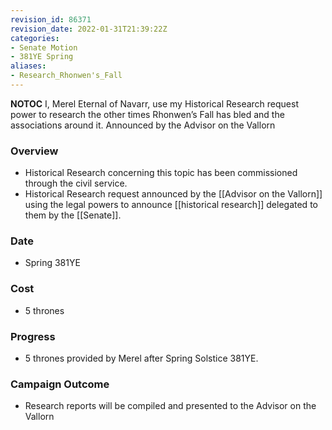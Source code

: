 ```yaml
---
revision_id: 86371
revision_date: 2022-01-31T21:39:22Z
categories:
- Senate Motion
- 381YE Spring
aliases:
- Research_Rhonwen's_Fall
---
```



__NOTOC__
I, Merel Eternal of Navarr, use my Historical Research request power to research the other times Rhonwen’s Fall has bled and the associations around it.
Announced by the Advisor on the Vallorn
 
 
### Overview
* Historical Research concerning this topic has been commissioned through the civil service.
* Historical Research request announced by the [[Advisor on the Vallorn]] using the legal powers to announce [[historical research]] delegated to them by the [[Senate]].
 
### Date
* Spring 381YE
 
### Cost
* 5 thrones
 
### Progress
* 5 thrones provided by Merel after Spring Solstice 381YE.
 
### Campaign Outcome
* Research reports will be compiled and presented to the Advisor on the Vallorn
